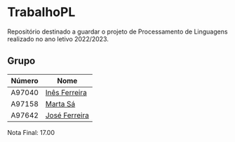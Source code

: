 # TrabalhoPL

Repositório destinado a guardar o projeto de Processamento de Linguagens realizado no ano letivo 2022/2023.

## Grupo
| Número  | Nome                                               |
| ------- | -------------------------------------------------- |
| A97040  | [Inês Ferreira](https://github.com/inesferreira18) |
| A97158  | [Marta Sá](https://github.com/findingmarta)        |
| A97642  | [José Ferreira](https://github.com/rafa2002)       |

Nota Final: 17.00
